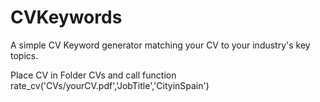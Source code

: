 # CVKeywords
A simple CV Keyword generator matching your CV to your industry's key topics.


Place CV in Folder CVs and call function rate_cv('CVs/yourCV.pdf','JobTitle','CityinSpain')


